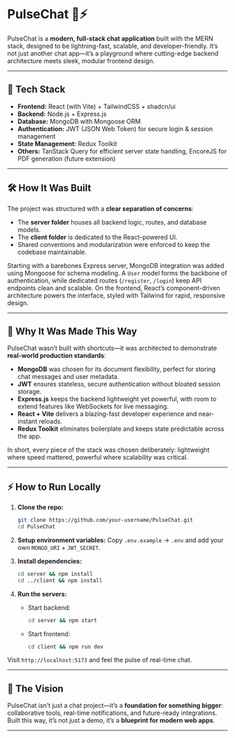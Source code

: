 # PulseChat 💬⚡

PulseChat is a **modern, full-stack chat application** built with the MERN stack, designed to be lightning-fast, scalable, and developer-friendly. It’s not just another chat app—it’s a playground where cutting-edge backend architecture meets sleek, modular frontend design.

---

## 🚀 Tech Stack

* **Frontend:** React (with Vite) + TailwindCSS + shadcn/ui
* **Backend:** Node.js + Express.js
* **Database:** MongoDB with Mongoose ORM
* **Authentication:** JWT (JSON Web Token) for secure login & session management
* **State Management:** Redux Toolkit
* **Others:** TanStack Query for efficient server state handling, EncoreJS for PDF generation (future extension)

---

## 🛠️ How It Was Built

The project was structured with a **clear separation of concerns**:

* The **server folder** houses all backend logic, routes, and database models.
* The **client folder** is dedicated to the React-powered UI.
* Shared conventions and modularization were enforced to keep the codebase maintainable.

Starting with a barebones Express server, MongoDB integration was added using Mongoose for schema modeling. A `User` model forms the backbone of authentication, while dedicated routes (`/register`, `/login`) keep API endpoints clean and scalable. On the frontend, React’s component-driven architecture powers the interface, styled with Tailwind for rapid, responsive design.

---

## 🎯 Why It Was Made This Way

PulseChat wasn’t built with shortcuts—it was architected to demonstrate **real-world production standards**:

* **MongoDB** was chosen for its document flexibility, perfect for storing chat messages and user metadata.
* **JWT** ensures stateless, secure authentication without bloated session storage.
* **Express.js** keeps the backend lightweight yet powerful, with room to extend features like WebSockets for live messaging.
* **React + Vite** delivers a blazing-fast developer experience and near-instant reloads.
* **Redux Toolkit** eliminates boilerplate and keeps state predictable across the app.

In short, every piece of the stack was chosen deliberately: lightweight where speed mattered, powerful where scalability was critical.

---

## ⚡ How to Run Locally

1. **Clone the repo:**

   ```bash
   git clone https://github.com/your-username/PulseChat.git
   cd PulseChat
   ```

2. **Setup environment variables:**
   Copy `.env.example` → `.env` and add your own `MONGO_URI` + `JWT_SECRET`.

3. **Install dependencies:**

   ```bash
   cd server && npm install
   cd ../client && npm install
   ```

4. **Run the servers:**

   * Start backend:

     ```bash
     cd server && npm start
     ```
   * Start frontend:

     ```bash
     cd client && npm run dev
     ```

Visit `http://localhost:5173` and feel the pulse of real-time chat.

---

## 🌟 The Vision

PulseChat isn’t just a chat project—it’s a **foundation for something bigger**: collaborative tools, real-time notifications, and future-ready integrations. Built this way, it’s not just a demo, it’s a **blueprint for modern web apps**.

---
